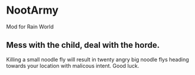 # NootArmy
Mod for Rain World

## Mess with the child, deal with the horde.
Killing a small noodle fly will result in twenty angry big noodle flys heading towards your location with malicous intent. Good luck.
